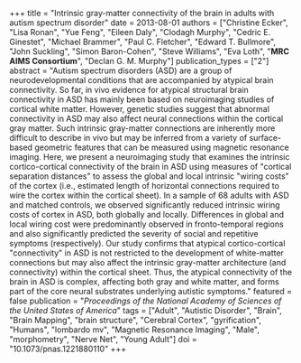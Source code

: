 +++
title = "Intrinsic gray-matter connectivity of the brain in adults with autism spectrum disorder"
date = 2013-08-01
authors = ["Christine Ecker", "Lisa Ronan", "Yue Feng", "Eileen Daly", "Clodagh Murphy", "Cedric E. Ginestet", "Michael Brammer", "Paul C. Fletcher", "Edward T. Bullmore", "John Suckling", "Simon Baron-Cohen", "Steve Williams", "Eva Loth", "**MRC AIMS Consortium**", "Declan G. M. Murphy"]
publication_types = ["2"]
abstract = "Autism spectrum disorders (ASD) are a group of neurodevelopmental conditions that are accompanied by atypical brain connectivity. So far, in vivo evidence for atypical structural brain connectivity in ASD has mainly been based on neuroimaging studies of cortical white matter. However, genetic studies suggest that abnormal connectivity in ASD may also affect neural connections within the cortical gray matter. Such intrinsic gray-matter connections are inherently more difficult to describe in vivo but may be inferred from a variety of surface-based geometric features that can be measured using magnetic resonance imaging. Here, we present a neuroimaging study that examines the intrinsic cortico-cortical connectivity of the brain in ASD using measures of \"cortical separation distances\" to assess the global and local intrinsic \"wiring costs\" of the cortex (i.e., estimated length of horizontal connections required to wire the cortex within the cortical sheet). In a sample of 68 adults with ASD and matched controls, we observed significantly reduced intrinsic wiring costs of cortex in ASD, both globally and locally. Differences in global and local wiring cost were predominantly observed in fronto-temporal regions and also significantly predicted the severity of social and repetitive symptoms (respectively). Our study confirms that atypical cortico-cortical \"connectivity\" in ASD is not restricted to the development of white-matter connections but may also affect the intrinsic gray-matter architecture (and connectivity) within the cortical sheet. Thus, the atypical connectivity of the brain in ASD is complex, affecting both gray and white matter, and forms part of the core neural substrates underlying autistic symptoms."
featured = false
publication = "*Proceedings of the National Academy of Sciences of the United States of America*"
tags = ["Adult", "Autistic Disorder", "Brain", "Brain Mapping", "brain structure", "Cerebral Cortex", "gyrification", "Humans", "lombardo mv", "Magnetic Resonance Imaging", "Male", "morphometry", "Nerve Net", "Young Adult"]
doi = "10.1073/pnas.1221880110"
+++


